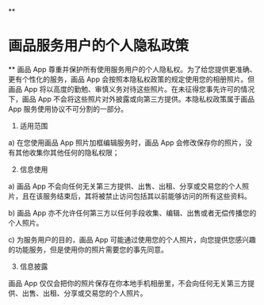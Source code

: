 **

# 画品服务用户的个人隐私政策

**
画品 App 尊重并保护所有使用服务用户的个人隐私权。为了给您提供更准确、更有个性化的服务，画品 App 会按照本隐私权政策的规定使用您的相册照片。但画品 App 将以高度的勤勉、审慎义务对待这些照片。在未征得您事先许可的情况下，画品 App 不会将这些照片对外披露或向第三方提供。本隐私权政策属于画品 App 服务使用协议不可分割的一部分。 

1. 适用范围 

a)  在您使用画品 App 照片加框编辑服务时，画品 App 会修改保存你的照片，没有其他收集你其他任何的隐私权限； 


2. 信息使用 

a) 画品 App 不会向任何无关第三方提供、出售、出租、分享或交易您的个人照片，且在该服务结束后，其将被禁止访问包括其以前能够访问的所有这些资料。 

b) 画品 App 亦不允许任何第三方以任何手段收集、编辑、出售或者无偿传播您的个人照片。 

c) 为服务用户的目的，画品 App 可能通过使用您的个人照片，向您提供您感兴趣的功能服务，但是使用你的照片需要您的事先同意。 

3. 信息披露 

画品 App 仅仅会把你的照片保存在你本地手机相册里，不会向任何无关第三方提供、出售、出租、分享或交易您的个人照片。
